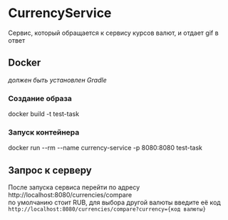 # CurrencyService
Сервис, который обращается к сервису курсов валют, и отдает gif в ответ
<br/>
## Docker
_должен быть установлен Gradle_
### Создание образа
docker build -t test-task
### Запуск контейнера
docker run --rm --name currency-service -p 8080:8080 test-task

## Запрос к серверу
После запуска сервиса перейти по адресу
http://localhost:8080/currencies/compare
<br/>
по умолчанию стоит RUB, для выбора другой валюты введите её код  `http://localhost:8080/currencies/compare?currency={код валюты}`
